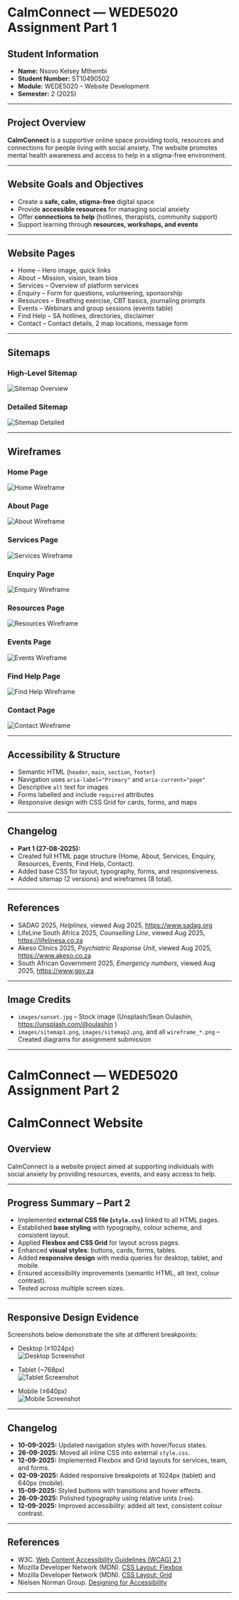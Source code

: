 # CalmConnect — WEDE5020 Assignment Part 1

## Student Information
- **Name:** Nsovo Kelsey Mthembi
- **Student Number:** ST10490502
- **Module:** WEDE5020 – Website Development
- **Semester:** 2 (2025)

---

## Project Overview
**CalmConnect** is a supportive online space providing tools, resources and connections for people living with social anxiety.
The website promotes mental health awareness and access to help in a stigma-free environment.

---

## Website Goals and Objectives
- Create a **safe, calm, stigma-free** digital space
- Provide **accessible resources** for managing social anxiety
- Offer **connections to help** (hotlines, therapists, community support)
- Support learning through **resources, workshops, and events**

---

## Website Pages
- Home – Hero image, quick links
- About – Mission, vision, team bios
- Services – Overview of platform services
- Enquiry – Form for questions, volunteering, sponsorship
- Resources – Breathing exercise, CBT basics, journaling prompts
- Events – Webinars and group sessions (events table)
- Find Help – SA hotlines, directories, disclaimer
- Contact – Contact details, 2 map locations, message form

---

## Sitemaps

### High-Level Sitemap
![Sitemap Overview](/images/sitemap2.png)

### Detailed Sitemap
![Sitemap Detailed](/images/sitemap1.png)

---

## Wireframes

### Home Page
![Home Wireframe](/images/wireframe-home.png)

### About Page
![About Wireframe](/images/wireframe-about.png)

### Services Page
![Services Wireframe](/images/wireframe-services.png)

### Enquiry Page
![Enquiry Wireframe](/images/wireframe-enquiry.PNG)

### Resources Page
![Resources Wireframe](/images/wireframe-resources.png)

### Events Page
![Events Wireframe](/images/wireframe-events.png)

### Find Help Page
![Find Help Wireframe](/images/wireframe-findhelp.png)

### Contact Page
![Contact Wireframe](/images/wireframe-contact.png)

---

## Accessibility & Structure
- Semantic HTML (`header`, `main`, `section`, `footer`)
- Navigation uses `aria-label="Primary"` and `aria-current="page"`
- Descriptive `alt` text for images
- Forms labelled and include `required` attributes
- Responsive design with CSS Grid for cards, forms, and maps

---

## Changelog
- **Part 1 (27-08-2025):**
- Created full HTML page structure (Home, About, Services, Enquiry, Resources, Events, Find Help, Contact).
- Added base CSS for layout, typography, forms, and responsiveness.
- Added sitemap (2 versions) and wireframes (8 total).

---

## References
- SADAG 2025, *Helplines*, viewed Aug 2025, <https://www.sadag.org>
- LifeLine South Africa 2025, *Counselling Line*, viewed Aug 2025, <https://lifelinesa.co.za>
- Akeso Clinics 2025, *Psychiatric Response Unit*, viewed Aug 2025, <https://www.akeso.co.za>
- South African Government 2025, *Emergency numbers*, viewed Aug 2025, <https://www.gov.za>

---

## Image Credits
- `images/sunset.jpg` – Stock image (Unsplash/Sean Oulashin, <https://unsplash.com/@oulashin> )
- `images/sitemap1.png`, `images/sitemap2.png`, and all `wireframe_*.png` – Created diagrams for assignment submission

---

# CalmConnect — WEDE5020 Assignment Part 2

# CalmConnect Website

## Overview
CalmConnect is a website project aimed at supporting individuals with social anxiety by providing resources, events, and easy access to help.

---

## Progress Summary – Part 2
- Implemented **external CSS file (`style.css`)** linked to all HTML pages.
- Established **base styling** with typography, colour scheme, and consistent layout.
- Applied **Flexbox and CSS Grid** for layout across pages.
- Enhanced **visual styles**: buttons, cards, forms, tables.
- Added **responsive design** with media queries for desktop, tablet, and mobile.
- Ensured accessibility improvements (semantic HTML, alt text, colour contrast).
- Tested across multiple screen sizes.

---

## Responsive Design Evidence
Screenshots below demonstrate the site at different breakpoints:

- Desktop (≥1024px)  
  ![Desktop Screenshot](images/screenshot-desktop.png)

- Tablet (~768px)  
  ![Tablet Screenshot](images/screenshot-tablet.png)

- Mobile (≤640px)  
  ![Mobile Screenshot](images/screenshot-mobile.png)

---

## Changelog
- **10-09-2025:** Updated navigation styles with hover/focus states.  
- **26-09-2025:** Moved all inline CSS into external `style.css`.  
- **12-09-2025:** Implemented Flexbox and Grid layouts for services, team, and forms.  
- **02-09-2025:** Added responsive breakpoints at 1024px (tablet) and 640px (mobile).  
- **15-09-2025:** Styled buttons with transitions and hover effects.  
- **26-09-2025:** Polished typography using relative units (`rem`).  
- **12-09-2025:** Improved accessibility: added alt text, consistent colour contrast.  

---

## References
- W3C. [Web Content Accessibility Guidelines (WCAG) 2.1](https://www.w3.org/TR/WCAG21/)  
- Mozilla Developer Network (MDN). [CSS Layout: Flexbox](https://developer.mozilla.org/en-US/docs/Web/CSS/CSS_Flexible_Box_Layout/Basic_Concepts_of_Flexbox)  
- Mozilla Developer Network (MDN). [CSS Layout: Grid](https://developer.mozilla.org/en-US/docs/Web/CSS/CSS_Grid_Layout)  
- Nielsen Norman Group. [Designing for Accessibility](https://www.nngroup.com/topic/accessibility/)

---
